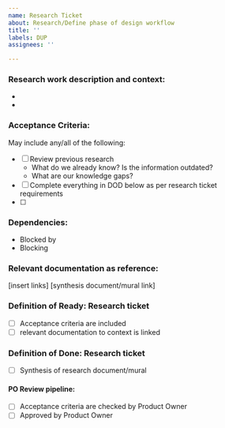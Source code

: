 ```yaml
---
name: Research Ticket
about: Research/Define phase of design workflow
title: ''
labels: DUP
assignees: ''

---
```


### Research work description and context:
  -
  - 

### Acceptance Criteria:
May include any/all of the following:
- [ ] Review previous research
  - What do we already know? Is the information outdated?
  - What are our knowledge gaps?
- [ ] Complete everything in DOD below as per research ticket requirements
- [ ]

### Dependencies:
- Blocked by
- Blocking

### Relevant documentation as reference:
[insert links]
[synthesis document/mural link]

### Definition of Ready: Research ticket

- [ ] Acceptance criteria are included
- [ ] relevant documentation to context is linked

### Definition of Done: Research ticket
 - [ ] Synthesis of research document/mural
#### PO Review pipeline:
 - [ ] Acceptance criteria are checked by Product Owner
 - [ ] Approved by Product Owner
